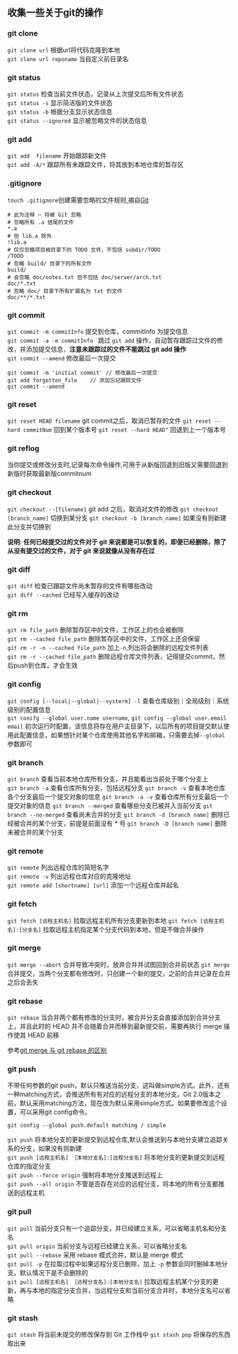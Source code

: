 ## 收集一些关于git的操作

### git clone

`git clone url` 根据url将代码克隆到本地  
`git clone url reponame` 当自定义前目录名

### git status

`git status` 检查当前文件状态，记录从上次提交后所有文件状态  
`git status -s` 显示简洁版的文件状态  
`git status -b` 根据分支显示状态信息  
`git status --ignored` 显示被忽略文件的状态信息  

### git add

`git add  filename` 开始跟踪新文件  
`git add -A/*`  跟踪所有未跟踪文件，将其放到本地仓库的暂存区

### .gitignore 

` touch .gitignore `创建需要忽略的文件规则,摘自[Git](https://git-scm.com/book/zh/v1/Git-%E5%9F%BA%E7%A1%80-%E8%AE%B0%E5%BD%95%E6%AF%8F%E6%AC%A1%E6%9B%B4%E6%96%B0%E5%88%B0%E4%BB%93%E5%BA%93)

```
# 此为注释 – 将被 Git 忽略
# 忽略所有 .a 结尾的文件
*.a
# 但 lib.a 除外
!lib.a
# 仅仅忽略项目根目录下的 TODO 文件，不包括 subdir/TODO
/TODO
# 忽略 build/ 目录下的所有文件
build/
# 会忽略 doc/notes.txt 但不包括 doc/server/arch.txt
doc/*.txt
# 忽略 doc/ 目录下所有扩展名为 txt 的文件
doc/**/*.txt
```

### git commit

`git commit -m commitInfo` 提交到仓库，commitInfo 为提交信息  
`git commit -a -m commitInfo ` 跳过 `git add` 操作，自动暂存跟踪过文件的修改，并添加提交信息，**注意未跟踪过的文件不能跳过 git add 操作**  
`git commit --amend` 修改最后一次提交

```
git commit -m 'initial commit' // 修改最后一次提交
git add forgotten_file    // 添加忘记跟踪文件
git commit --amend    

```
### git reset 
`git reset HEAD filename` git commit之后，取消已暂存的文件
`git reset --hard commitNum` 回到某个版本号
`git reset --hard HEAD^` 回退到上一个版本号

### git reflog
当你提交或修改分支时,记录每次命令操作,可用于从新版回退到旧版又需要回退到新版时获取最新版commitnum

### git checkout 
`git checkout --[filename]` git add 之后，取消对文件的修改
`git checkout [branch_name]` 切换到某分支
`git checkout -b [branch_name]` 如果没有则新建此分支并切换到

**说明: 任何已经提交过的文件对于 git 来说都是可以恢复的，即便已经删除，除了从没有提交过的文件，对于 git 来说就像从没有存在过**

### git diff 

`git diff` 检查已跟踪文件尚未暂存的文件有哪些改动  
`git diff --cached` 已经写入缓存的改动

### git rm

`git rm file_path` 删除暂存区中的文件，工作区上的也会被删除  
`git rm --cached file_path` 删除暂存区中的文件，工作区上还会保留  
`git rm -r -n --cached file_path` 加上`-n`,列出将会删除的远程文件列表  
`git rm -r --cached file_path` 删除远程仓库文件列表，记得提交commit，然后push到仓库，才会生效

### git config

`git config [--local|--global|--systerm] -l` 查看仓库级别｜全局级别｜系统级别的配置信息  
`git conifg --global user.name username`, `git config --global user.email email`  初次运行时配置，该信息将存在用户主目录下，以后所有的项目提交默认使用此配置信息，如果想针对某个仓库使用其他名字和邮箱，只需要去掉`--global`参数即可


### git branch

`git branch` 查看当前本地仓库所有分支，并且能看出当前处于哪个分支上  
`git branch -a` 查看仓库所有分支，包括远程分支
`git branch -v` 查看本地仓库各个分支最后一个提交对象的信息
`git branch -a -v` 查看仓库所有分支最后一个提交对象的信息
`git branch --merged` 查看哪些分支已被并入当前分支
`git branch --no-merged` 查看尚未合并的分支
`git branch -d [branch name]` 删除已经被合并的某个分支，前提是前面没有 * 号 
`git branch -D [branch name]` 删除未被合并的某个分支


### git remote

`git remote` 列出远程仓库的简短名字  
`git remote -v` 列出远程仓库对应的克隆地址  
`git remote add [shortname] [url]` 添加一个远程仓库并起名

### git fetch
`git fetch [远程主机名]` 拉取远程主机所有分支更新到本地
`git fetch [远程主机名]:[分支名]` 拉取远程主机指定某个分支代码到本地，但是不做合并操作  


### git merge

`git merge --abort` 合并导致冲突时，放弃合并并试图回到合并前状态
`git merge` 合并提交，当两个分支都有修改时，只创建一个新的提交，之前的合并记录在合并之后会丢失

### git rebase
`git rebase` 当合并两个都有修改的分支时，被合并分支会直接添加到合并分支上，并且此时的 HEAD 并不会随着合并而移到最新提交前，需要再执行 merge 操作使其 HEAD 前移

参考[git merge 与 git rebase 的区别](https://backlog.com/git-tutorial/cn/stepup/stepup1_4.html)


### git push

不带任何参数的git push，默认只推送当前分支，这叫做simple方式。此外，还有一种matching方式，会推送所有有对应的远程分支的本地分支。Git 2.0版本之前，默认采用matching方法，现在改为默认采用simple方式。如果要修改这个设置，可以采用git config命令。

```
git config --global push.default matching / simple

```

`git push` 将本地分支的更新提交到远程仓库,默认会推送到与本地分支建立追踪关系的分支，如果没有则新建  
`git push [远程主机名] ［本地分支名]:[远程分支名]` 将本地分支的更新提交到远程仓库的指定分支  
`git push --force origin` 强制将本地分支推送到远程上  
`git push --all origin` 不管是否存在对应的远程分支，将本地的所有分支都推送到远程主机  

### git pull

`git pull` 当前分支只有一个追踪分支，并已经建立关系，可以省略主机名和分支名  
`git pull origin` 当前分支与远程已经建立关系，可以省略分支名  
`git pull --rebase` 采用 rebase 模式合并，默认是 merge 模式  
`git pull -p` 在拉取过程中如果远程分支已删除，加上 `-p` 参数会同时删掉本地分支，默认情况下是不会删除的  
`git pull [远程主机名] ［远程分支名]:[本地分支名]`  拉取远程主机某个分支的更新，再与本地的指定分支合并，当远程分支和当前分支合并时，本地分支名可以省略


### git stash

`git stash` 将当前未提交的修改保存到 Git 工作栈中
`git stash pop` 将保存的东西取出来





